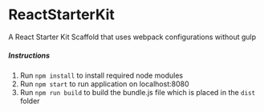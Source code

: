 # ReactStarterKit
A React Starter Kit Scaffold that uses webpack configurations without gulp


##### Instructions
1. Run `npm install` to install required node modules
2. Run `npm start` to run application on localhost:8080
3. Run `npm run build` to build the bundle.js file which is placed in the `dist` folder
